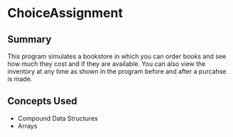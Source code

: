 # ChoiceAssignment

## Summary
This program simulates a bookstore in which you can order books and see how much they cost and if they are available. You can also view the inventory at any time as shown in the program before and after a purcahse is made. 

## Concepts Used 
- Compound Data Structures 
- Arrays